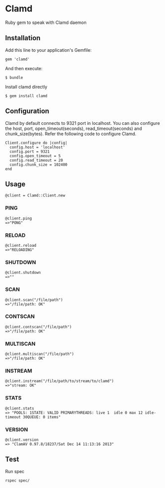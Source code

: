 # Clamd

Ruby gem to speak with Clamd daemon

## Installation

Add this line to your application's Gemfile:

    gem 'clamd'

And then execute:

    $ bundle

Install clamd directly

    $ gem install clamd

## Configuration

Clamd by default connects to 9321 port in localhost. You can also configure the
host, port, open_timeout(seconds), read_timeout(seconds) and chunk_size(bytes).
Refer the following code to configure Clamd.
    
    Client.configure do |config|
      config.host = 'localhost'
      config.port = 9321
      config.open_timeout = 5
      config.read_timeout = 20
      config.chunk_size = 102400
    end  

## Usage

    @client = Clamd::Client.new

### PING

    @client.ping
    =>"PONG"

### RELOAD

    @client.reload
    =>"RELOADING"

### SHUTDOWN

    @client.shutdown
    =>""

### SCAN

    @client.scan("/file/path")
    =>"/file/path: OK"

### CONTSCAN

    @client.contscan("/file/path")
    =>"/file/path: OK"

### MULTISCAN

    @client.multiscan("/file/path")
    =>"/file/path: OK"

### INSTREAM

    @client.instream("/file/path/to/stream/to/clamd")
    =>"stream: OK"
    
### STATS

    @client.stats
    => "POOLS: 1STATE: VALID PRIMARYTHREADS: live 1  idle 0 max 12 idle-timeout 30QUEUE: 0 items"


### VERSION

    @client.version
    => "ClamAV 0.97.8/18237/Sat Dec 14 11:13:16 2013"

## Test

Run spec

    rspec spec/
